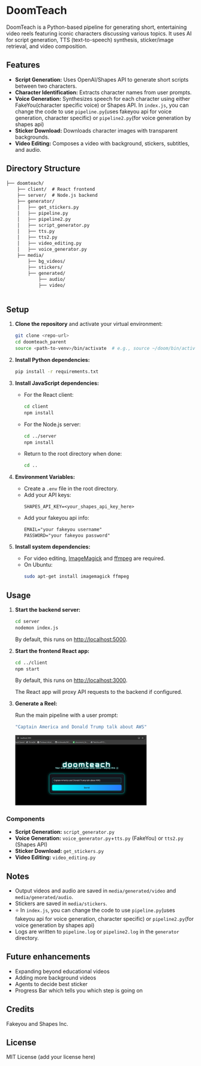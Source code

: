 # DoomTeach

DoomTeach is a Python-based pipeline for generating short, entertaining video reels featuring iconic characters discussing various topics. It uses AI for script generation, TTS (text-to-speech) synthesis, sticker/image retrieval, and video composition.

## Features

- **Script Generation:** Uses OpenAI/Shapes API to generate short scripts between two characters.
- **Character Identification:** Extracts character names from user prompts.
- **Voice Generation:** Synthesizes speech for each character using either FakeYou(character specific voice) or Shapes API. In `index.js`, you can change the code to use `pipeline.py`(uses fakeyou api for voice generation, character specific) or `pipeline2.py`(for voice generation by shapes api)
- **Sticker Download:** Downloads character images with transparent backgrounds.
- **Video Editing:** Composes a video with background, stickers, subtitles, and audio.

## Directory Structure

```
├── doomteach/
    ├── client/  # React frontend
    ├── server/  # Node.js backend
    ├── generator/
    │   ├── get_stickers.py
    │   ├── pipeline.py
    │   ├── pipeline2.py
    │   ├── script_generator.py
    │   ├── tts.py
    │   ├── tts2.py
    │   ├── video_editing.py
    │   ├── voice_generator.py
    ├── media/
        ├── bg_videos/
        ├── stickers/
        ├── generated/
            ├── audio/
            ├── video/
       

```

## Setup

1. **Clone the repository** and activate your virtual environment:
    ```bash
    git clone <repo-url>
    cd doomteach_parent
    source <path-to-venv>/bin/activate  # e.g., source ~/doom/bin/activate
    ```

2. **Install Python dependencies:**
    ```bash
    pip install -r requirements.txt
    ```

3. **Install JavaScript dependencies:**
    - For the React client:
      ```bash
      cd client
      npm install
      ```
    - For the Node.js server:
      ```bash
      cd ../server
      npm install
      ```
    - Return to the root directory when done:
      ```bash
      cd ..
      ```

4. **Environment Variables:**
    - Create a `.env` file in the root directory.
    - Add your API keys:
      ```
      SHAPES_API_KEY=<your_shapes_api_key_here>
      ```
    - Add your fakeyou api info:
      ```
      EMAIL="your fakeyou username"
      PASSWORD="your fakeyou password"
      ```

5. **Install system dependencies:**
    - For video editing, [ImageMagick](https://imagemagick.org/) and [ffmpeg](https://ffmpeg.org/) are required.
    - On Ubuntu:
      ```bash
      sudo apt-get install imagemagick ffmpeg
      ```

## Usage


1. **Start the backend server:**
    ```bash
    cd server
    nodemon index.js
    ```
   By default, this runs on [http://localhost:5000](http://localhost:5000).

2. **Start the frontend React app:**
    ```bash
    cd ../client
    npm start
    ```
   By default, this runs on [http://localhost:3000](http://localhost:3000).

   The React app will proxy API requests to the backend if configured.

3. **Generate a Reel:**

    Run the main pipeline with a user prompt:

    ```bash
    "Captain America and Donald Trump talk about AWS"
    ```
    <img src="./images_for_readme/prompt.png" alt="App Preview" width="350" />

### Components

- **Script Generation:** `script_generator.py`
- **Voice Generation:** `voice_generator.py`+`tts.py` (FakeYou) or `tts2.py` (Shapes API)
- **Sticker Download:** `get_stickers.py`
- **Video Editing:** `video_editing.py`

## Notes

- Output videos and audio are saved in `media/generated/video` and `media/generated/audio`.
- Stickers are saved in `media/stickers`.
- ⭐ In `index.js`, you can change the code to use `pipeline.py`(uses fakeyou api for voice generation, character specific) or `pipeline2.py`(for voice generation by shapes api)
- Logs are written to `pipeline.log` or `pipeline2.log` in the `generator` directory.


## Future enhancements

- Expanding beyond educational videos
- Adding more background videos
- Agents to decide best sticker
- Progress Bar which tells you which step is going on


## Credits

Fakeyou and Shapes Inc.

## License

MIT License (add your license here)
